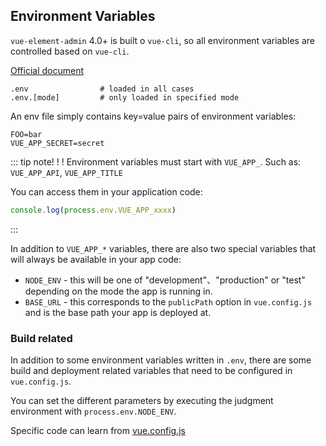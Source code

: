 ## Environment Variables

`vue-element-admin` 4.0+ is built o `vue-cli`, so all environment variables are controlled based on `vue-cli`.

[Official document](https://cli.vuejs.org/guide/mode-and-env.html)

```
.env                # loaded in all cases
.env.[mode]         # only loaded in specified mode
```

An env file simply contains key=value pairs of environment variables:

```
FOO=bar
VUE_APP_SECRET=secret
```

::: tip note! ! !
Environment variables must start with `VUE_APP_`. Such as: `VUE_APP_API`, `VUE_APP_TITLE`

You can access them in your application code:

```js
console.log(process.env.VUE_APP_xxxx)
```

:::

In addition to `VUE_APP_*` variables, there are also two special variables that will always be available in your app code:

- `NODE_ENV` - this will be one of "development"、"production" or "test" depending on the mode the app is running in.
- `BASE_URL` - this corresponds to the `publicPath` option in `vue.config.js` and is the base path your app is deployed at.

### Build related

In addition to some environment variables written in `.env`, there are some build and deployment related variables that need to be configured in `vue.config.js`.

You can set the different parameters by executing the judgment environment with `process.env.NODE_ENV`.

Specific code can learn from [vue.config.js](https://github.com/PAXFE/vue-element-admin/blob/master/vue.config.js)
